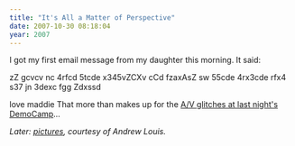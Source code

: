 ```yaml
---
title: "It's All a Matter of Perspective"
date: 2007-10-30 08:18:04
year: 2007
---
```

I got my first email message from my daughter this morning.  It said:

zZ
gcvcv                              nc 4rfcd 5tcde x345vZCXv  cCd
fzaxAsZ
sw 55cde 4rx3cde rfx4
s37 jn                    3dexc fgg
Zdxssd

love
maddie
That more than makes up for the <a href="http://davidcrow.ca/article/1743/observe-analyze-design">A/V glitches at last night's DemoCamp</a>…

<em>Later: <a href="http://www.flickr.com/photos/hyfen/sets/72157602809625827">pictures</a>, courtesy of Andrew Louis.</em>
